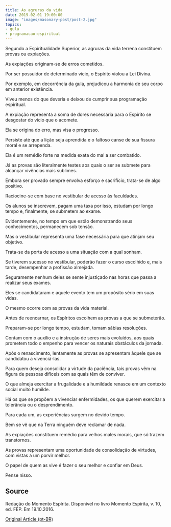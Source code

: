```yaml
---
title: As agruras da vida
date: 2019-02-01 19:00:00
image: "images/masonary-post/post-2.jpg"
topics: 
- gula
- programacao-espiritual
---
```


Segundo a Espiritualidade Superior, as agruras da vida terrena constituem
provas ou expiações.

As expiações originam-se de erros cometidos.

Por ser possuidor de determinado vício, o Espírito violou a Lei Divina.

Por exemplo, em decorrência da gula, prejudicou a harmonia de seu corpo em
anterior existência.

Viveu menos do que deveria e deixou de cumprir sua programação espiritual.

A expiação representa a soma de dores necessária para o Espírito se desgostar
do vício que o acomete.

Ela se origina do erro, mas visa o progresso.

Persiste até que a lição seja aprendida e o faltoso canse de sua fissura moral
e se arrependa.

Ela é um remédio forte na medida exata do mal a ser combatido.

Já as provas são literalmente testes aos quais o ser se submete para alcançar
vivências mais sublimes.

Embora ser provado sempre envolva esforço e sacrifício, trata-se de algo
positivo.

Raciocine-se com base no vestibular de acesso às faculdades.

Os alunos se inscrevem, pagam uma taxa por isso, estudam por longo tempo e,
finalmente, se submetem ao exame.

Evidentemente, no tempo em que estão demonstrando seus conhecimentos,
permanecem sob tensão.

Mas o vestibular representa uma fase necessária para que atinjam seu objetivo.

Trata-se da porta de acesso a uma situação com a qual sonham.

Se tiverem sucesso no vestibular, poderão fazer o curso escolhido e, mais
tarde, desempenhar a profissão almejada.

Seguramente nenhum deles se sente injustiçado nas horas que passa a realizar
seus exames.

Eles se candidataram e aquele evento tem um propósito sério em suas vidas.

O mesmo ocorre com as provas da vida material.

Antes de reencarnar, os Espíritos escolhem as provas a que se submeterão.

Preparam-se por longo tempo, estudam, tomam sábias resoluções.

Contam com o auxílio e a instrução de seres mais evoluídos, aos quais prometem
todo o empenho para vencer os naturais obstáculos da jornada.

Após o renascimento, lentamente as provas se apresentam àquele que se
candidatou a vivenciá-las.

Para quem deseja consolidar a virtude da paciência, tais provas vêm na figura
de pessoas difíceis com as quais têm de conviver.

O que almeja exercitar a frugalidade e a humildade renasce em um contexto
social muito humilde.

Há os que se propõem a vivenciar enfermidades, os que querem exercitar a
tolerância ou o desprendimento.

Para cada um, as experiências surgem no devido tempo.

Bem se vê que na Terra ninguém deve reclamar de nada.

As expiações constituem remédio para velhos males morais, que só trazem
transtornos.

As provas representam uma oportunidade de consolidação de virtudes, com vistas
a um porvir melhor.

O papel de quem as vive é fazer o seu melhor e confiar em Deus.

Pense nisso.

## Source
Redação do Momento Espírita.
Disponível no livro Momento Espírita, v. 10, ed. FEP.
Em 19.10.2016.

 
[Original Article (pt-BR)](http://www.momento.com.br/pt/ler_texto.php?id=4927)
